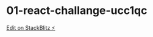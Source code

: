 # 01-react-challange-ucc1qc

[Edit on StackBlitz ⚡️](https://stackblitz.com/edit/01-react-challange-ucc1qc)